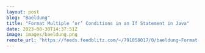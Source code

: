 ```yaml
---
layout: post
blog: "Baeldung"
title: "Format Multiple ‘or’ Conditions in an If Statement in Java"
date: 2023-08-30T14:37:51Z
image: images/baeldung.png
remote_url: "https://feeds.feedblitz.com/~/791058017/0/baeldung~Format-Multiple-or-Conditions-in-an-If-Statement-in-Java"
---
```

